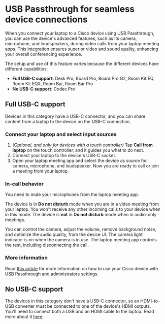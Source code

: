 # USB Passthrough for seamless device connections

When you connect your laptop to a Cisco device using USB Passthrough, you can use the device's advanced features, such as its camera, microphone, and loudspeakers, during video calls from your laptop meeting apps. This integration ensures superior video and sound quality, enhancing your overall conferencing experience.

The setup and use of this feature varies because the different devices have different capabilities:

* **Full USB-C support**: Desk Pro, Board Pro, Board Pro G2, Room Kit EQ, Room Kit EQX, Room Bar, Room Bar Pro
* **No USB-C support**: Codec Pro

## Full USB-C support

Devices in this category have a USB-C connector, and you can share content from a laptop to the device on the USB-C connection.

### Connect your laptop and select input sources

1. *(Optional, and only for devices with a touch controller)* Tap **Call from laptop** on the touch controller, and it guides you what to do next.
2. Connect your laptop to the device's USB-C socket.
3. Open your laptop meeting app and select the device as source for camera, microphone, and loudspeaker. Now you are ready to call or join a meeting from your laptop.


### In-call behavior

You need to mute your microphones from the laptop meeting app.

The device is in **Do not disturb** mode when you are in a video meeting from your laptop. You won't receive any other incoming calls to your device when in this mode. The device is **not** in **Do not disturb** mode when in audio-only meetings.

You can control the camera, adjust the volume, remove background noise, and optimize the audio quality, from the device UI. The camera light indicator is on when the camera is in use. The laptop meeting app controls the rest, including disconnecting the call.


### More information

Read [this article](https://help.webex.com/en-us/article/ney3qxe/Call-from-laptop-using-your-Cisco-device-as-a-web-camera) for more information on how to use your Cisco device with USB Passthrough and administrators settings.

## No USB-C support

The devices in this category don't have a USB-C connector, so an HDMI-to-USB converter must be connected to one of the device's HDMI outputs. You'll need to connect both a USB and an HDMI cable to the laptop. 
Read more about it [here](https://help.webex.com/en-us/article/ney3qxe/Call-from-laptop-using-your-Cisco-device-as-a-web-camera#Cisco_Reference.dita_d3c1dbe8-4263-4d55-b19f-6a49478be4c5).
